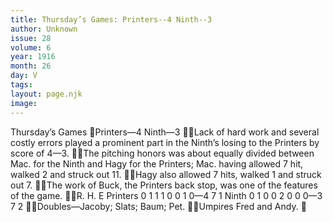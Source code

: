 ```yaml
---
title: Thursday’s Games: Printers--4 Ninth--3
author: Unknown
issue: 28
volume: 6
year: 1916
month: 26
day: V
tags:
layout: page.njk
image:
---
```

Thursday’s Games Printers—4 Ninth—3 Lack of hard work and several costly errors played a prominent part in the Ninth’s losing to the Printers by score of 4—3. The pitching honors was about equally divided between Mac. for the Ninth and Hagy for the Printers; Mac. having allowed 7 hit, walked 2 and struck out 11. Hagy also allowed 7 hits, walked 1 and struck out 7. The work of Buck, the Printers back stop, was one of the features of the game. R. H. E Printers 0 1 1 1 0 0 1 0—4 7 1 Ninth 0 1 0 0 2 0 0 0—3 7 2 Doubles—Jacoby; Slats; Baum; Pet. Umpires Fred and Andy. 
